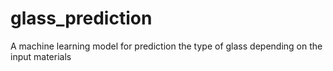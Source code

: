 # glass_prediction

A machine learning model for prediction the type of glass depending on the input materials
